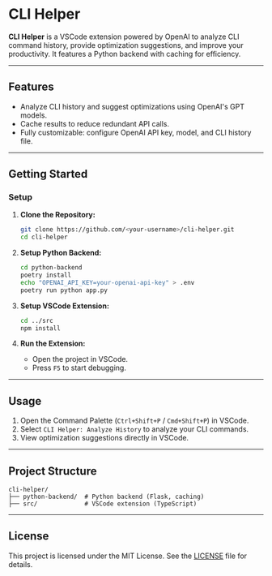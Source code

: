 # **CLI Helper**

**CLI Helper** is a VSCode extension powered by OpenAI to analyze CLI command history, provide optimization suggestions, and improve your productivity. It features a Python backend with caching for efficiency.

---

## **Features**

- Analyze CLI history and suggest optimizations using OpenAI's GPT models.
- Cache results to reduce redundant API calls.
- Fully customizable: configure OpenAI API key, model, and CLI history file.

---

## **Getting Started**

### **Setup**

1. **Clone the Repository:**
   ```bash
   git clone https://github.com/<your-username>/cli-helper.git
   cd cli-helper
   ```

2. **Setup Python Backend:**
   ```bash
   cd python-backend
   poetry install
   echo "OPENAI_API_KEY=your-openai-api-key" > .env
   poetry run python app.py
   ```

3. **Setup VSCode Extension:**
   ```bash
   cd ../src
   npm install
   ```

4. **Run the Extension:**
   - Open the project in VSCode.
   - Press `F5` to start debugging.

---

## **Usage**

1. Open the Command Palette (`Ctrl+Shift+P` / `Cmd+Shift+P`) in VSCode.
2. Select `CLI Helper: Analyze History` to analyze your CLI commands.
3. View optimization suggestions directly in VSCode.

---

## **Project Structure**

```
cli-helper/
├── python-backend/  # Python backend (Flask, caching)
├── src/             # VSCode extension (TypeScript)
```

---

## **License**

This project is licensed under the MIT License. See the [LICENSE](LICENSE) file for details.
